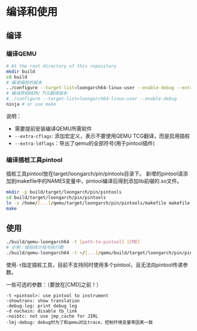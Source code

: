 # 编译和使用

## 编译

### 编译QEMU

```sh
# At the root directory of this repository
mkdir build
cd build
# 编译插桩的版本
../configure --target-list=loongarch64-linux-user --enable-debug --extra-cflags=-DCONFIG_LMJ -DCONFIG_LMJ_DEBUG --extra-ldflags=-export-dynamic
# 编译原始QEMU TCG翻译版本
#../configure --target-list=loongarch64-linux-user --enable-debug
ninja # or use make
```

说明：
- 需要提前安装编译QEMU所需软件
- `--extra-cflags`: 添加宏定义，表示不要使用QEMU TCG翻译，而是启用插桩
- `--extra-ldflags`：导出了qemu的全部符号(用于pintool插件)

### 编译插桩工具pintool

插桩工具pintool放在target/loongarch/pin/pintools目录下。
新增的pintool请添加到makefile中的NAMES变量中，pintool编译后得到添加lib前缀的.so文件。

```sh
mkdir -p build/target/loongarch/pin/pintools 
cd build/target/loongarch/pin/pintools 
ln -s /home/[...]/qemu/target/loongarch/pin/pintools/makefile makefile
make
```

## 使用

```sh
./build/qemu-loongarch64 -t [path-to-pintool] [CMD]
# 示例：插桩统计指令执行数
./build/qemu-loongarch64 -t ~/[...]/qemu/build/target/loongarch/pin/pintools/libinline_add.so [CMD]
```

使用`-t`指定插桩工具，目前不支持同时使用多个pintool，且无法向pintool传递参数。

一些可选的参数：（要放在[CMD]之前！）
```
-t <pintool>: use pintool to instrument 
-showtrans: show translation
-debug-log: print debug log
-d nochain: disable tb_link
-noibtc: not use jmp_cache for JIRL
-lmj-debug: debug时为了和qemu对比trace，控制环境变量等因素一致
```

